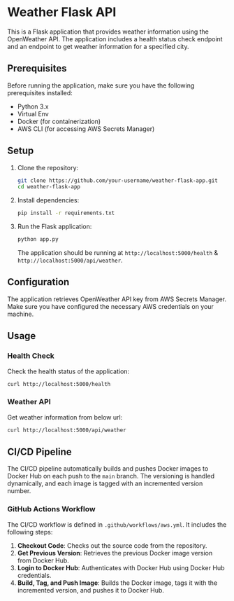 # Weather Flask API

This is a Flask application that provides weather information using the OpenWeather API. The application includes a health status check endpoint and an endpoint to get weather information for a specified city.

## Prerequisites

Before running the application, make sure you have the following prerequisites installed:

- Python 3.x
- Virtual Env
- Docker (for containerization)
- AWS CLI (for accessing AWS Secrets Manager)

## Setup

1. Clone the repository:

    ```bash
    git clone https://github.com/your-username/weather-flask-app.git
    cd weather-flask-app
    ```

2. Install dependencies:

    ```bash
    pip install -r requirements.txt
    ```

3. Run the Flask application:

    ```bash
    python app.py
    ```

    The application should be running at `http://localhost:5000/health` & `http://localhost:5000/api/weather`.

## Configuration

The application retrieves OpenWeather API key from AWS Secrets Manager. Make sure you have configured the necessary AWS credentials on your machine.

## Usage

### Health Check

Check the health status of the application:

```bash
curl http://localhost:5000/health
```

### Weather API

Get weather information from below url:

```bash
curl http://localhost:5000/api/weather
```

## CI/CD Pipeline

The CI/CD pipeline automatically builds and pushes Docker images to Docker Hub on each push to the `main` branch. The versioning is handled dynamically, and each image is tagged with an incremented version number.

### GitHub Actions Workflow

The CI/CD workflow is defined in `.github/workflows/aws.yml`. It includes the following steps:

1. **Checkout Code**: Checks out the source code from the repository.
2. **Get Previous Version**: Retrieves the previous Docker image version from Docker Hub.
3. **Login to Docker Hub**: Authenticates with Docker Hub using Docker Hub credentials.
4. **Build, Tag, and Push Image**: Builds the Docker image, tags it with the incremented version, and pushes it to Docker Hub.
